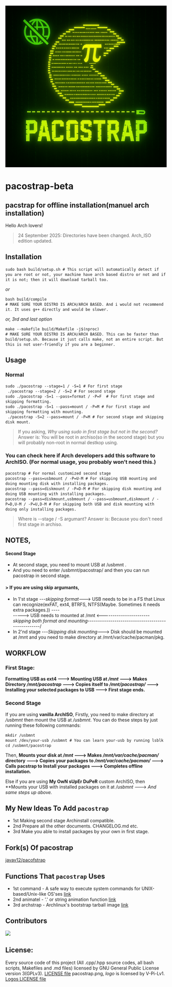 ![pacostrap logo](pacostrap.png)

# pacostrap-beta
## pacstrap for offline installation(manuel arch installation)

Hello Arch lovers!
> 24 September 2025: Directories have been changed. Arch_ISO edition updated.

## Installation
```any linux shell
sudo bash build/setup.sh # This script will automatically detect if you are root or not, your machine have arch based distro or not and if it is not; then it will download tarball too.
```
*or*
```any linux shell
bash build/compile
# MAKE SURE YOUR DISTRO IS ARCH/ARCH BASED. And i would not recommend it. It uses g++ directly and would be slower. 
```
*or, 3rd and last option*
```any linux shell
make --makefile build/Makefile -j$(nproc) 
# MAKE SURE YOUR DISTRO IS ARCH/ARCH BASED. This can be faster than build/setup.sh. Because it just calls make, not an entire script. But this is not user-friendly if you are a beginner.
```
## Usage
### Normal
```Any GNU + Linux shell
sudo ./pacostrap --stage=1 / -S=1 # For first stage
 ./pacostrap --stage=2 / -S=2 # For second stage
sudo ./pacostrap -S=1 --pass=format / -P=F  # For first stage and skipping formatting.
sudo ./pacostrap -S=1 --pass=mount / -P=M # For first stage and skipping formatting with mounting.
 ./pacostrap -S=2 --pass=mount / -P=M # For second stage and skipping disk mount.
```
> If you asking, *Why using sudo in first stage but not in the second?*
> Answer is: You will be root in archiso(so in the second stage) but you will probably non-root in normal destkop using.
### You can check here if Arch developers add this software to ArchISO. (For normal usage, you probably won’t need this.) 
``` Any GNU + Linux shell
pacostrap # For normal customized second stage
pacostrap --pass=usbmount / -P=U-M # For skipping USB mounting and doing mounting disk with installing packages.
pacostrap --pass=diskmount / -P=D-M # For skipping disk mounting and doing USB mounting with installing packages.
pacostrap --pass=diskmount,usbmount / --pass=usbmount,diskmount / -P=D,U-M / -P=U,D-M # For skipping both USB and disk mounting with doing only installing packages.
```
> Where is --stage / -S argumant?
> Answer is: Because you don't need first stage in archiso.  

## NOTES,
#### Second Stage
- At second stage, you need to mount USB at /usbmnt . 
- And you need to enter /usbmnt/pacostrap/ and then you can run pacostrap in second stage.
#### > If you are using skip argumants,
- In 1'st stage ---*skipping format*---> USB needs to be in a FS that Linux can recognize(exFAT, ext4, BTRFS, NTFS(Maybe. Sometimes it needs extra packages.)) ----\
                \-----> USB needs to mounted at /mnt <-----------------------*skipping both format and mounting*---------------------------------------------------/
- In 2'nd stage ---*Skipping disk mounting*---> Disk should be mounted at /mnt and you need to make directory at /mnt/var/cache/pacman/pkg.

## WORKFLOW
### First Stage:
**Formatting USB as ext4 ---> Mounting USB at */mnt* ---> Makes Directory */mnt/pacostrap* ---> Copies itself to */mnt/pacostrap/* ---> Installing your selected packages to USB  ---> First stage ends.**

### Second Stage
If you are using **vanilla ArchISO**,
Firstly, you need to make directory at */usbmnt* then mount the USB at */usbmnt*.
You can do these steps by just running these following commands:
```ArchISO
mkdir /usbmnt
mount /dev/your-usb /usbmnt # You can learn your-usb by running lsblk
cd /usbmnt/pacostrap
```
Then,
**Mounts your disk at */mnt* ---> Makes */mnt/var/cache/pacman/* directory ---> Copies your packages to */mnt/var/cache/pacman/* ---> Calls pacstrap to Install your packages ---> Completes offline installation.**

Else if you are using **My OwN sUpEr DuPeR** custom ArchISO, then
**Mounts your USB with installed packages on it at */usbmnt* ---> *And same steps up above.*

## My New Ideas To Add `pacostrap`
- 1st Making second stage Archinstall compatible.
- 2nd Prepare all the other documents. CHANGELOG.md etc.
- 3rd Make you able to install packages by your own in first stage.

## Fork(s) Of pacostrap
[javav12/pacofstrap](https://github.com/javav12/pacofstrap)

## Functions That `pacostrap` Uses
- 1st command - A safe way to execute system commands for UNIX-based/Unix-like OS'ses [link](https://gitlab.com/pigames3/command)
- 2nd animatel - '.' or string animation function [link](https://gitlab.com/pigames3/animatel)
- 3rd archstrap - Archlinux's bootstrap tarball image [link](https://github.com/wick3dr0se/archstrap) 

## Contributors

<a href="https://github.com/npc-gnu/pacostrap/graphs/contributors">
  <img src="https://contrib.rocks/image?repo=npc-gnu/pacostrap" />
</a>

## License:
Every source code of this project (All .cpp/.hpp source codes, all bash scripts, Makefiles and .md files) licensed by GNU General Public License version 3(GPLv3). [LICENSE file](https://github.com/npc-gnu/pacostrap/blob/main/LICENSE)
pacostrap.png, *logo* is licensed by V-Pi-Lv1. [Logos LICENSE file](https://github.com/npc-gnu/pacostrap/blob/main/LOGOS_LICENSE.md)
